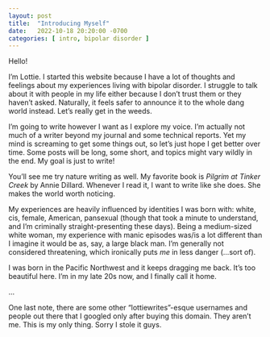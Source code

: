```yaml
---
layout: post
title:  "Introducing Myself"
date:   2022-10-18 20:20:00 -0700
categories: [ intro, bipolar disorder ]
---
```


Hello!

I’m Lottie. I started this website because I have a lot of thoughts and feelings about my experiences living with bipolar disorder. I struggle to talk about it with people in my life either because I don’t trust them or they haven’t asked. Naturally, it feels safer to announce it to the whole dang world instead. Let’s really get in the weeds.

I’m going to write however I want as I explore my voice. I’m actually not much of a writer beyond my journal and some technical reports. Yet my mind is screaming to get some things out, so let’s just hope I get better over time. Some posts will be long, some short, and topics might vary wildly in the end. My goal is just to write!

You’ll see me try nature writing as well. My favorite book is *Pilgrim at Tinker Creek* by Annie Dillard. Whenever I read it, I want to write like she does. She makes the world worth noticing.

My experiences are heavily influenced by identities I was born with: white, cis, female, American, pansexual (though that took a minute to understand, and I’m criminally straight-presenting these days). Being a medium-sized white woman, my experience with manic episodes was/is a lot different than I imagine it would be as, say, a large black man. I’m generally not considered threatening, which ironically puts *me* in less danger (...sort of).

I was born in the Pacific Northwest and it keeps dragging me back. It’s too beautiful here. I’m in my late 20s now, and I finally call it home.

...

One last note, there are some other “lottiewrites”-esque usernames and people out there that I googled only after buying this domain. They aren’t me. This is my only thing. Sorry I stole it guys.
